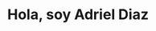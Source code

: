 <div align ="center">
<h1 align="center">Hola, soy Adriel Diaz</h1>
</div>
<img scr = "https://defonline.com.ar/wp-content/uploads/2011/06/DEF-5.jpg">
